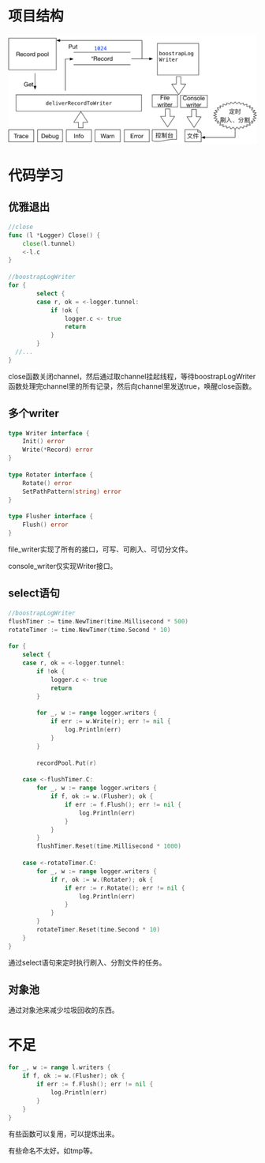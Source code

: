 # 项目结构

![xlog4go](./diagram/xlog4go.jpg)

# 代码学习

## 优雅退出

```go
//close
func (l *Logger) Close() {
	close(l.tunnel)
	<-l.c
}

//boostrapLogWriter
for {
		select {
		case r, ok = <-logger.tunnel:
			if !ok {
				logger.c <- true
				return
			}
        }
  //...
}
```

close函数关闭channel，然后通过取channel挂起线程，等待boostrapLogWriter函数处理完channel里的所有记录，然后向channel里发送true，唤醒close函数。

## 多个writer

```go
type Writer interface {
	Init() error
	Write(*Record) error
}

type Rotater interface {
	Rotate() error
	SetPathPattern(string) error
}

type Flusher interface {
	Flush() error
}
```

file_writer实现了所有的接口，可写、可刷入、可切分文件。

console_writer仅实现Writer接口。

## select语句

```Go
//boostrapLogWriter
flushTimer := time.NewTimer(time.Millisecond * 500)
rotateTimer := time.NewTimer(time.Second * 10)

for {
	select {
	case r, ok = <-logger.tunnel:
		if !ok {
			logger.c <- true
			return
		}

		for _, w := range logger.writers {
			if err := w.Write(r); err != nil {
				log.Println(err)
			}
		}

		recordPool.Put(r)

	case <-flushTimer.C:
		for _, w := range logger.writers {
			if f, ok := w.(Flusher); ok {
				if err := f.Flush(); err != nil {
					log.Println(err)
				}
			}
		}
		flushTimer.Reset(time.Millisecond * 1000)

	case <-rotateTimer.C:
		for _, w := range logger.writers {
			if r, ok := w.(Rotater); ok {
				if err := r.Rotate(); err != nil {
					log.Println(err)
				}
			}
		}
		rotateTimer.Reset(time.Second * 10)
	}
}
```

通过select语句来定时执行刷入、分割文件的任务。

## 对象池

通过对象池来减少垃圾回收的东西。

# 不足

```go
for _, w := range l.writers {
	if f, ok := w.(Flusher); ok {
		if err := f.Flush(); err != nil {
			log.Println(err)
		}
	}
}
```

有些函数可以复用，可以提炼出来。

有些命名不太好。如tmp等。